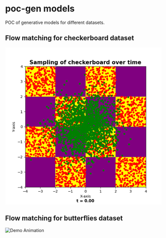 # **poc-gen models**
POC of generative models for different datasets.

## Flow matching for checkerboard dataset
![Demo Animation](images/checkerboard_over_time.gif)

## Flow matching for butterflies dataset
![Demo Animation](images/butterflies_over_time.gif)
